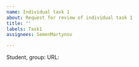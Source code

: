 ```yaml
---
name: Individual task 1
about: Request for review of individual task 1
title: ''
labels: Task1
assignees: SemenMartynov

---
```


Student, group:
URL:
